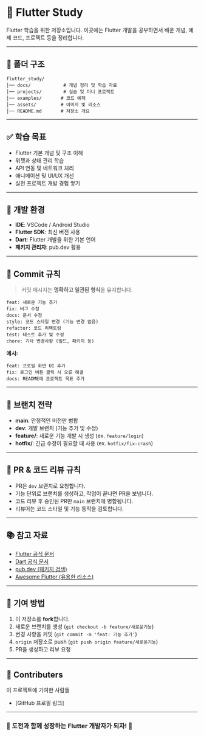 # 📌 Flutter Study
Flutter 학습을 위한 저장소입니다. 이곳에는 Flutter 개발을 공부하면서 배운 개념, 예제 코드, 프로젝트 등을 정리합니다.

---

## 📁 폴더 구조
```
flutter_study/
│── docs/            # 개념 정리 및 학습 자료
│── projects/        # 실습 및 미니 프로젝트
│── examples/       # 코드 예제
│── assets/         # 이미지 및 리소스
│── README.md       # 저장소 개요
```

---

## ✅ 학습 목표
- Flutter 기본 개념 및 구조 이해
- 위젯과 상태 관리 학습
- API 연동 및 네트워크 처리
- 애니메이션 및 UI/UX 개선
- 실전 프로젝트 개발 경험 쌓기

---

## 🚀 개발 환경
- **IDE**: VSCode / Android Studio
- **Flutter SDK**: 최신 버전 사용
- **Dart**: Flutter 개발을 위한 기본 언어
- **패키지 관리자**: pub.dev 활용

---

## 📝 Commit 규칙
> 커밋 메시지는 **명확하고 일관된 형식**을 유지합니다.

```
feat: 새로운 기능 추가
fix: 버그 수정
docs: 문서 수정
style: 코드 스타일 변경 (기능 변경 없음)
refactor: 코드 리팩토링
test: 테스트 추가 및 수정
chore: 기타 변경사항 (빌드, 패키지 등)
```

**예시:**
```
feat: 프로필 화면 UI 추가
fix: 로그인 버튼 클릭 시 오류 해결
docs: README에 프로젝트 목표 추가
```

---

## 🔄 브랜치 전략
- **main**: 안정적인 버전만 병합
- **dev**: 개발 브랜치 (기능 추가 및 수정)
- **feature/**: 새로운 기능 개발 시 생성 (ex. `feature/login`)
- **hotfix/**: 긴급 수정이 필요할 때 사용 (ex. `hotfix/fix-crash`)

---

## 📌 PR & 코드 리뷰 규칙
- PR은 `dev` 브랜치로 요청합니다.
- 기능 단위로 브랜치를 생성하고, 작업이 끝나면 PR을 보냅니다.
- 코드 리뷰 후 승인된 PR만 `main` 브랜치에 병합됩니다.
- 리뷰어는 코드 스타일 및 기능 동작을 검토합니다.

---

## 📚 참고 자료
- [Flutter 공식 문서](https://flutter.dev/docs)
- [Dart 공식 문서](https://dart.dev/guides)
- [pub.dev (패키지 검색)](https://pub.dev/)
- [Awesome Flutter (유용한 리소스)](https://github.com/Solido/awesome-flutter)

---

## 📌 기여 방법
1. 이 저장소를 **fork**합니다.
2. 새로운 브랜치를 생성 (`git checkout -b feature/새로운기능`)
3. 변경 사항을 커밋 (`git commit -m 'feat: 기능 추가'`)
4. `origin` 저장소로 push (`git push origin feature/새로운기능`)
5. PR을 생성하고 리뷰 요청

---

## 👏 Contributers
이 프로젝트에 기여한 사람들
- [GitHub 프로필 링크]

---

### 🎉 도전과 함께 성장하는 Flutter 개발자가 되자! 🚀

